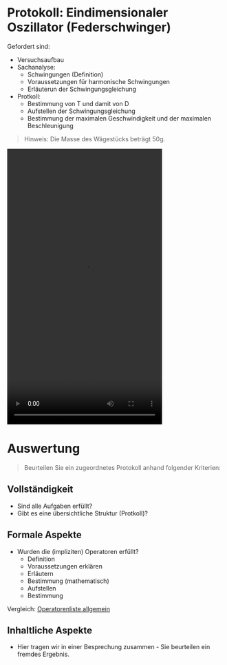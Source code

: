 Protokoll: Eindimensionaler Oszillator (Federschwinger)
===========================================================

Gefordert sind:

- Versuchsaufbau
- Sachanalyse:
    - Schwingungen (Definition)
    - Voraussetzungen für harmonische Schwingungen
    - Erläuterun der Schwingungsgleichung
- Protkoll:
    - Bestimmung von T und damit von D
    - Aufstellen der Schwingungsgleichung
    - Bestimmung der maximalen Geschwindigkeit und der maximalen Beschleunigung

> Hinweis: Die Masse des Wägestücks beträgt 50g.
    
<video width="360" height="640" controls loop>
  <source src="15_mechanische_Schwingungen_experiment.mp4" type="video/mp4">
Your browser does not support the video tag.
</video>


# Auswertung

> Beurteilen Sie ein zugeordnetes Protokoll anhand folgender Kriterien:

## Vollständigkeit

- Sind alle Aufgaben erfüllt?
- Gibt es eine übersichtliche Struktur (Protkoll)?

## Formale Aspekte

- Wurden die (impliziten) Operatoren erfüllt?
  - Definition
  - Voraussetzungen erklären
  - Erläutern
  - Bestimmung (mathematisch)
  - Aufstellen
  - Bestimmung
  
Vergleich: [Operatorenliste allgemein](../Operatoren_IQB_2025.md)
  
## Inhaltliche Aspekte

- Hier tragen wir in einer Besprechung zusammen - Sie beurteilen ein fremdes Ergebnis.

